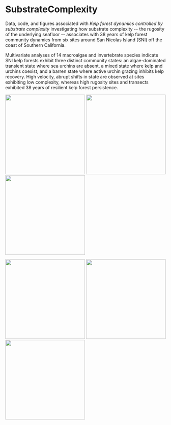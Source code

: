 # SubstrateComplexity

Data, code, and figures associated with *Kelp forest dynamics controlled by substrate complexity* investigating how substrate complexity -- the rugosity of the underlying seafloor -- associates with 38 years of kelp forest community dynamics from six sites around San Nicolas Island (SNI) off the coast of Southern California.  

Multivariate analyses of 14 macroalgae and invertebrate species indicate SNI kelp forests exhibit three distinct community states: an algae-dominated transient state where sea urchins are absent, a mixed state where kelp and urchins coexist, and a barren state where active urchin grazing inhibits kelp recovery. High velocity, abrupt shifts in state are observed at sites exhibiting low complexity, whereas high rugosity sites and transects exhibited 38 years of resilient kelp forest persistence.   

<p float="left">
  <img src="Figures/photos/sensor.jpg" width="250" />
  <img src="Figures/photos/bolt.jpg" width="250" /> 
  <img src="Figures/photos/sensor2.jpg" width="250" />
</p>

<p float="left">
  <img src="Figures/photos/algae.jpg" width="250" />
  <img src="Figures/photos/mixed.jpg" width="250" /> 
  <img src="Figures/photos/urchinbarren.jpg" width="250" />
</p>
